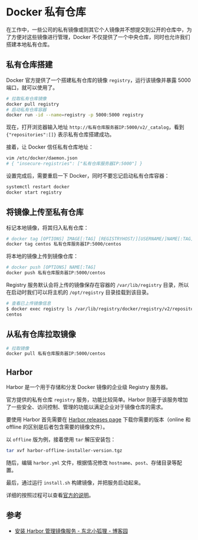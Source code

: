 # Docker 私有仓库

在工作中，一些公司的私有镜像或则其它个人镜像并不想提交到公开的仓库中，为了方便对这些镜像进行管理，Docker 不仅提供了一个中央仓库，同时也允许我们搭建本地私有仓库。

## 私有仓库搭建

Docker 官方提供了一个搭建私有仓库的镜像 `registry`，运行该镜像并暴露 5000 端口，就可以使用了。

```bash
# 拉取私有仓库镜像
docker pull registry
# 启动私有仓库容器
docker run -id --name=registry -p 5000:5000 registry
```

现在，打开浏览器输入地址 `http://私有仓库服务器IP:5000/v2/_catalog`，看到 `{"repositories":[]}` 表示私有仓库搭建成功。

接着，让 Docker 信任私有仓库地址：

```bash
vim /etc/docker/daemon.json
# { "insecure-registries": ["私有仓库服务器IP:5000"] }
```

设置完成后，需要重启一下 Docker，同时不要忘记启动私有仓库容器：

```bash
systemctl restart docker
docker start registry
```

## 将镜像上传至私有仓库

标记本地镜像，将其归入私有仓库：

```bash
# docker tag [OPTIONS] IMAGE[:TAG] [REGISTRYHOST/][USERNAME/]NAME[:TAG]
docker tag centos 私有仓库服务器IP:5000/centos
```

将本地的镜像上传到镜像仓库：

```bash
# docker push [OPTIONS] NAME[:TAG]
docker push 私有仓库服务器IP:5000/centos
```

Registry 服务默认会将上传的镜像保存在容器的 `/var/lib/registry` 目录，所以在启动时我们可以将主机的 `/opt/registry` 目录挂载到该目录。

```bash
# 查看已上传镜像信息
$ docker exec registry ls /var/lib/registry/docker/registry/v2/repositories
centos
```

## 从私有仓库拉取镜像

```bash
# 拉取镜像
docker pull 私有仓库服务器IP:5000/centos
```

## Harbor

Harbor 是一个用于存储和分发 Docker 镜像的企业级 Registry 服务器。

官方提供的私有仓库 `registry` 服务，功能比较简单。Harbor 则基于该服务增加了一些安全、访问控制、管理的功能以满足企业对于镜像仓库的需求。

要使用 Harbor 首先需要在 [Harbor releases page][harbor_releases] 下载你需要的版本（online 和 offline 的区别是后者包含需要的镜像文件）。

以 `offline` 版为例，接着使用 `tar` 解压安装包：

```bash
tar xvf harbor-offline-installer-version.tgz
```

随后，编辑 `harbor.yml` 文件，根据情况修改 `hostname`、`post`、存储目录等配置。

最后，通过运行 `install.sh` 构建镜像，并把服务启动起来。

详细的按照过程可以查看[官方的说明][harbor_install_config]。

## 参考

- [安装 Harbor 管理镜像服务 - 东北小狐狸 - 博客园](https://www.cnblogs.com/hellxz/p/install_harbor.html)

[harbor_releases]: https://github.com/goharbor/harbor/releases
[harbor_install_config]: https://github.com/goharbor/harbor/blob/master/docs/install-config/_index.md
